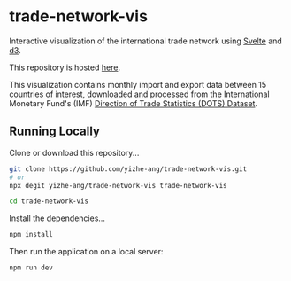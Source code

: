 # trade-network-vis

Interactive visualization of the international trade network using [Svelte](https://svelte.dev/) and [d3](https://d3js.org/).

This repository is hosted [here](trade-network-vis.vercel.app).

This visualization contains monthly import and export data between 15 countries of interest, downloaded and processed from the International Monetary Fund's (IMF) [Direction of Trade Statistics (DOTS) Dataset](https://data.imf.org/?sk=9d6028d4-f14a-464c-a2f2-59b2cd424b85).


## Running Locally
Clone or download this repository...
```bash
git clone https://github.com/yizhe-ang/trade-network-vis.git
# or
npx degit yizhe-ang/trade-network-vis trade-network-vis

cd trade-network-vis
```
Install the dependencies...
```bash
npm install
```
Then run the application on a local server:
```bash
npm run dev
```